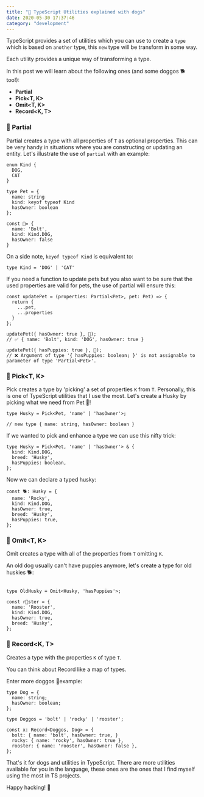 ```yaml
---
title: "🐶 TypeScript Utilities explained with dogs"
date: 2020-05-30 17:37:46
category: "development"
---
```


TypeScript provides a set of utilities which you can use to create a `type` which is based on `another` type, this `new` type will be transform in some way.

Each utility provides a unique way of transforming a type.

In this post we will learn about the following ones (and some doggos 🐕too!):

- **Partial<T>**
- **Pick<T, K>**
- **Omit<T, K>**
- **Record<K, T>**

### 🦮 Partial<T>

Partial creates a type with all properties of `T` as optional properties.
This can be very handy in situations where you are constructing or updating an entity.
Let's illustrate the use of `partial` with an example:

```tsx
enum Kind {
  DOG,
  CAT
}

type Pet = {
  name: string
  kind: keyof typeof Kind
  hasOwner: boolean
};

const 🐶= {
  name: 'Bolt',
  kind: Kind.DOG,
  hasOwner: false
}
```

On a side note, `keyof typeof Kind` is equivalent to:

```tsx
type Kind = 'DOG' | 'CAT'
```

If you need a function to update pets but you also want to be sure that the used properties are valid for pets, the use of partial will ensure this:

```tsx
const updatePet = (properties: Partial<Pet>, pet: Pet) => {
  return {
    ...pet,
    ...properties
  }
};

updatePet({ hasOwner: true }, 🐶);
// ✅ { name: 'Bolt', kind: 'DOG', hasOwner: true }

updatePet({ hasPuppies: true }, 🐶);
// ❌ Argument of type '{ hasPuppies: boolean; }' is not assignable to parameter of type 'Partial<Pet>'.
```

### 🦮 Pick<T, K>

Pick creates a type by 'picking' a set of properties `K` from `T`.
Personally, this is one of TypeScript utilities that I use the most.
Let's create a Husky by picking what we need from Pet  🐶!

```tsx
type Husky = Pick<Pet, 'name' | 'hasOwner'>;

// new type { name: string, hasOwner: boolean }
```

If we wanted to pick and enhance a type we can use this nifty trick:

```tsx
type Husky = Pick<Pet, 'name' | 'hasOwner'> & {
  kind: Kind.DOG,
  breed: 'Husky',
  hasPuppies: boolean,
};
```

Now we can declare a typed husky:

```tsx
const 🐕: Husky = {
  name: 'Rocky',
  kind: Kind.DOG,
  hasOwner: true,
  breed: 'Husky',
  hasPuppies: true,
};
```

### 🦮 Omit<T, K>

Omit creates a type with all of the properties from `T` omitting  `K`.

An old dog usually can't have puppies anymore, let's create a type for old huskies 🐕:

```tsx

type OldHusky = Omit<Husky, 'hasPuppies'>;

const r🐾ster = {
  name: 'Rooster',
  kind: Kind.DOG,
  hasOwner: true,
  breed: 'Husky',
};
```

### 🦮 Record<K, T>

Creates a type with the properties `K` of type `T`.

You can think about Record like a map of types.

Enter more doggos 🐶example:

```tsx
type Dog = {
  name: string;
  hasOwner: boolean;
};

type Doggos = 'bolt' | 'rocky' | 'rooster';

const x: Record<Doggos, Dog> = {
  bolt: { name: 'bolt', hasOwner: true, }
  rocky: { name: 'rocky', hasOwner: true },
  rooster: { name: 'rooster', hasOwner: false },
};
```

That's it for dogs and utilities in TypeScript.
There are more utilities available for you in the language, these ones are the ones that I find myself using the most in TS projects.

Happy hacking! 👻
